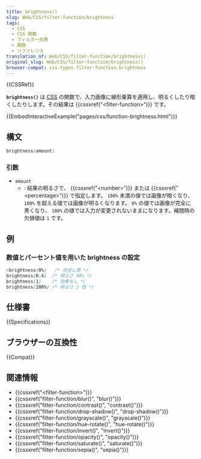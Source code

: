 ```yaml
---
title: brightness()
slug: Web/CSS/filter-function/brightness
tags:
  - CSS
  - CSS 関数
  - フィルター効果
  - 関数
  - リファレンス
translation_of: Web/CSS/filter-function/brightness()
original_slug: Web/CSS/filter-function/brightness()
browser-compat: css.types.filter-function.brightness
---
```

{{CSSRef}}

**`brightness()`** は [CSS](/ja/docs/Web/CSS) の関数で、入力画像に線形乗算を適用し、明るくしたり暗くしたりします。その結果は {{cssxref("&lt;filter-function&gt;")}} です。

{{EmbedInteractiveExample("pages/css/function-brightness.html")}}

## 構文

```css
brightness(amount)
```

### 引数

- `amount`
  - : 結果の明るさで、 {{cssxref("&lt;number&gt;")}} または {{cssxref("&lt;percentage&gt;")}} で指定します。 `100%` 未満の値では画像が暗くなり、 `100%` を超える値では画像が明るくなります。 `0%` の値では画像が完全に黒くなり、 `100%` の値では入力が変更されないままになります。補間時の欠損値は `1` です。

## 例

### 数値とパーセント値を用いた brightness の設定

```css
>brightness(0%)   /* 完全に黒 */
brightness(0.4)  /* 明るさ 40% */
brightness(1)    /* 効果なし */
brightness(200%) /* 明るさ 2 倍 */
```

## 仕様書

{{Specifications}}

## ブラウザーの互換性

{{Compat}}

## 関連情報

- {{cssxref("&lt;filter-function&gt;")}}
- {{cssxref("filter-function/blur()", "blur()")}}
- {{cssxref("filter-function/contrast()", "contrast()")}}
- {{cssxref("filter-function/drop-shadow()", "drop-shadow()")}}
- {{cssxref("filter-function/grayscale()", "grayscale()")}}
- {{cssxref("filter-function/hue-rotate()", "hue-rotate()")}}
- {{cssxref("filter-function/invert()", "invert()")}}
- {{cssxref("filter-function/opacity()", "opacity()")}}
- {{cssxref("filter-function/saturate()", "saturate()")}}
- {{cssxref("filter-function/sepia()", "sepia()")}}
